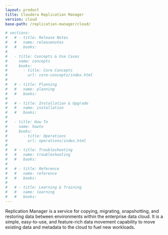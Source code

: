 ```yaml
---
layout: product
title: Cloudera Replication Manager
version: cloud
base-path: /replication-manager/cloud/

# sections:
#   # - title: Release Notes
#   #   name: releasenotes
#   #   books:
#
#   - title: Concepts & Use Cases
#     name: concepts
#     books:
#       - title: Core Concepts
#         url: core-concepts/index.html
#
#   # - title: Planning
#   #   name: planning
#   #   books:
#
#   # - title: Installation & Upgrade
#   #   name: installation
#   #   books:
#
#   - title: How To
#     name: howto
#     books:
#       - title: Operations
#         url: operations/index.html
#
#   # - title: Troubleshooting
#   #   name: troubleshooting
#   #   books:
#
#   # - title: Reference
#   #   name: reference
#   #   books:
#
#   # - title: Learning & Training
#   #   name: learning
#   #   books:
---
```

Replication Manager is a service for copying, migrating, snapshotting,
and restoring data between environments within the enterprise data
cloud. It is a simple, easy-to-use, and feature-rich data movement
capability to move existing data and metadata to the cloud to fuel new
workloads.

